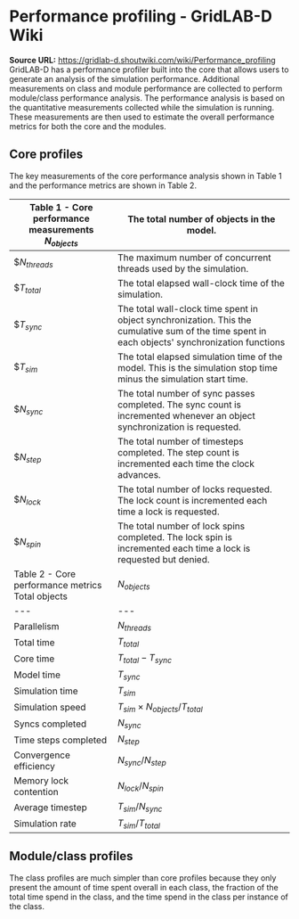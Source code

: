 # Performance profiling - GridLAB-D Wiki

**Source URL:** https://gridlab-d.shoutwiki.com/wiki/Performance_profiling
GridLAB-D has a performance profiler built into the core that allows users to generate an analysis of the simulation performance. Additional measurements on class and module performance are collected to perform module/class performance analysis. The performance analysis is based on the quantitative measurements collected while the simulation is running. These measurements are then used to estimate the overall performance metrics for both the core and the modules. 

## Core profiles

The key measurements of the core performance analysis shown in Table 1 and the performance metrics are shown in Table 2. 

Table 1 - Core performance measurements  $N_{objects}$ | The total number of objects in the model.   
---|---  
$$N_{threads}$ | The maximum number of concurrent threads used by the simulation.   
$$T_{total}$ | The total elapsed wall-clock time of the simulation.   
$$T_{sync}$ | The total wall-clock time spent in object synchronization. This the cumulative sum of the time spent in each objects' synchronization functions   
$$T_{sim}$ | The total elapsed simulation time of the model. This is the simulation stop time minus the simulation start time.   
$$N_{sync}$ | The total number of sync passes completed. The sync count is incremented whenever an object synchronization is requested.   
$$N_{step}$ | The total number of timesteps completed. The step count is incremented each time the clock advances.   
$$N_{lock}$ | The total number of locks requested. The lock count is incremented each time a lock is requested.   
$$N_{spin}$ | The total number of lock spins completed. The lock spin is incremented each time a lock is requested but denied.   
Table 2 - Core performance metrics  Total objects | $N_{objects}$  
---|---  
Parallelism | $N_{threads}$  
Total time | $T_{total}$  
Core time | $T_{total} - T_{sync}$  
Model time | $T_{sync}$  
Simulation time | $T_{sim}$  
Simulation speed | $T_{sim} \times N_{objects} / T_{total}$  
Syncs completed | $N_{sync}$  
Time steps completed | $N_{step}$  
Convergence efficiency | $N_{sync}/N_{step}$  
Memory lock contention | $N_{lock}/N_{spin}$  
Average timestep | $T_{sim} / N_{sync}$  
Simulation rate | $T_{sim} / T_{total}$  
  
## Module/class profiles

The class profiles are much simpler than core profiles because they only present the amount of time spent overall in each class, the fraction of the total time spend in the class, and the time spend in the class per instance of the class. 


